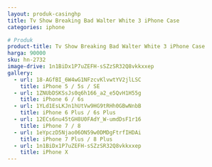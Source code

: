 ```yaml
---
layout: produk-casinghp
title: Tv Show Breaking Bad Walter White 3 iPhone Case
categories: iphone

# Produk
product-title: Tv Show Breaking Bad Walter White 3 iPhone Case
harga: 90000
sku: hn-2732
image-drive: 1n1BiDx1P7uZEFH-sSZzSR32Q8vkkxxep
gallery:
  - url: 18-AGfBI_6W4wG1NFzcvKlvwtYV2jlLSC
    title: iPhone 5 / 5s / SE
  - url: 1ZNUbDSKSsJs0q6h166_a2_e5QvH1H55g
    title: iPhone 6 / 6s
  - url: 1YLd1EsLKJn1hUtVw9HG9tRHh0GBwNnbB
    title: iPhone 6 Plus / 6s Plus
  - url: 12ECs6nu45tGH8U0FAdY_W-umdDsF1r16
    title: iPhone 7 / 8
  - url: 1eYpczD5Njao06ON59w0DMDgFtrfIHDAi
    title: iPhone 7 Plus / 8 Plus
  - url: 1n1BiDx1P7uZEFH-sSZzSR32Q8vkkxxep
    title: iPhone X
---
```

